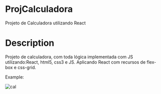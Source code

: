 # ProjCalculadora
Projeto de Calculadora utilizando React

# Description
Projeto de calculadora, com toda lógica implementada com JS utilizando:React, html5, css3 e JS. Aplicando React com recursos de flex-box e css-grid.

Example:



![cal](https://user-images.githubusercontent.com/66535679/213569881-954a0ae5-17e7-4ab5-8f77-294070ab39ac.png)
